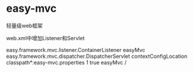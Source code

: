 # easy-mvc
轻量级web框架


web.xml中增加Listener和Servlet

<listener>
    <listener-class>easy.framework.mvc.listener.ContainerListener</listener-class>
</listener>
<servlet>
    <servlet-name>easyMvc</servlet-name>
    <servlet-class>easy.framework.mvc.dispatcher.DispatcherServlet</servlet-class>
    <init-param>
        <param-name>contextConfigLocation</param-name>
        <param-value>classpath*:easy-mvc.properties</param-value>
    </init-param>
    <load-on-startup>1</load-on-startup>
    <async-supported>true</async-supported>
</servlet>
<servlet-mapping>
    <servlet-name>easyMvc</servlet-name>
    <url-pattern>/</url-pattern>
</servlet-mapping>
